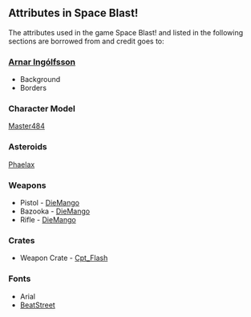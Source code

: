 ## Attributes in Space Blast!

The attributes used in the game Space Blast! and listed in the following sections are borrowed from and credit goes to:


### [Arnar Ingólfsson](https://www.linkedin.com/in/arnar-ing%C3%B3lfsson-84647252/)

* Background
* Borders

### Character Model  
[Master484](https://opengameart.org/content/space-soldier-m484-games)

### Asteroids
[Phaelax](https://forum.thegamecreators.com/thread/209786)

### Weapons
* Pistol - [DieMango](https://opengameart.org/content/gun-sprites-3)
* Bazooka - [DieMango](https://opengameart.org/content/gun-sprites-3)
* Rifle - [DieMango](https://opengameart.org/content/gun-sprites-3)

### Crates

* Weapon Crate - [Cpt_Flash](https://opengameart.org/content/2d-wooden-box)

### Fonts

* Arial
* [BeatStreet](https://www.1001freefonts.com/beatstreet.font)